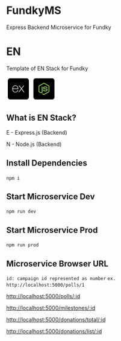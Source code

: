 # FundkyMS
Express Backend Microservice for Fundky

# EN
Template of EN Stack for Fundky

![express](https://raw.githubusercontent.com/VideoGameRoulette/PERN/main/readme/Express.png)
![node](https://raw.githubusercontent.com/VideoGameRoulette/PERN/main/readme/Node.png)

## What is EN Stack?
E - Express.js (Backend)

N - Node.js (Backend)

## Install Dependencies
`npm i`

## Start Microservice Dev
`npm run dev`

## Start Microservice Prod
`npm run prod`

## Microservice Browser URL
`id: campaign id represented as number` `ex. http://localhost:5000/polls/1`

[http://localhost:5000/polls/:id](http://localhost:5000/polls/)

[http://localhost:5000/milestones/:id](http://localhost:5000/milestones/)

[http://localhost:5000/donations/total/:id](http://localhost:5000/donations/total/)

[http://localhost:5000/donations/list/:id](http://localhost:5000/donations/list/)
